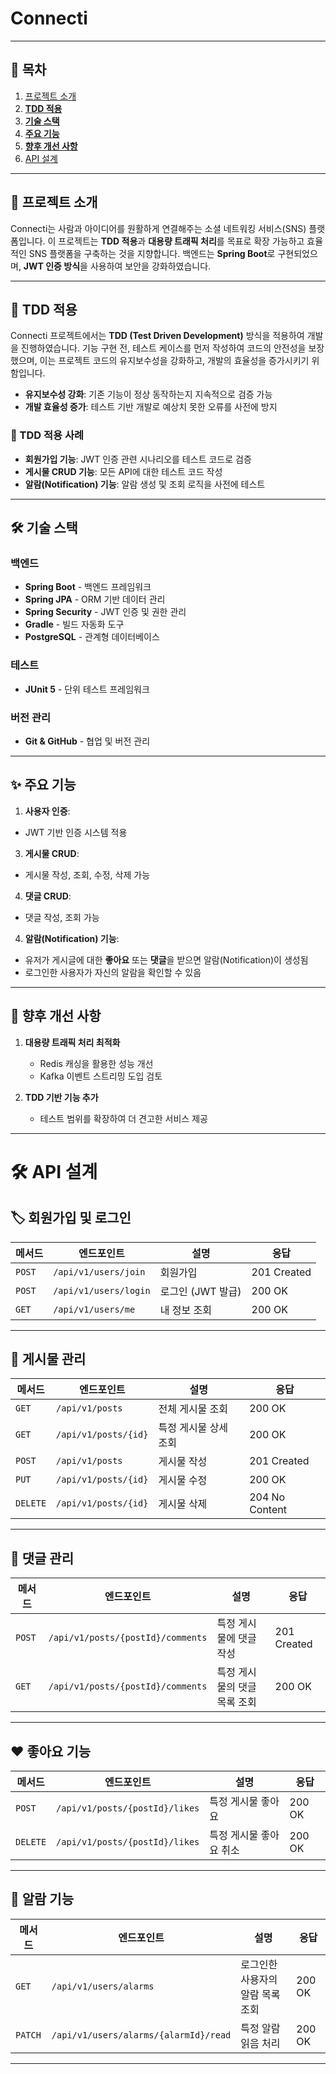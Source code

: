 # Connecti

---

## 📌 목차

1. [프로젝트 소개](#개요)
2. [**TDD 적용**](#tdd-적용)
3. [**기술 스택**](#기술-스택)
4. [**주요 기능**](#주요-기능)
6. [**향후 개선 사항**](#향후-개선-사항)
7. [API 설계](#api-설계)

---

## 📝 프로젝트 소개

Connecti는 사람과 아이디어를 원활하게 연결해주는 소셜 네트워킹 서비스(SNS) 플랫폼입니다.
이 프로젝트는 **TDD 적용**과 **대용량 트래픽 처리**를 목표로 확장 가능하고 효율적인 SNS 플랫폼을 구축하는 것을 지향합니다.
백엔드는 **Spring Boot**로 구현되었으며, **JWT 인증 방식**을 사용하여 보안을 강화하였습니다.

---

## 🧪 TDD 적용

Connecti 프로젝트에서는 **TDD (Test Driven Development)** 방식을 적용하여 개발을 진행하였습니다.
기능 구현 전, 테스트 케이스를 먼저 작성하여 코드의 안전성을 보장했으며, 이는 프로젝트 코드의 유지보수성을 강화하고, 개발의 효율성을 증가시키기 위함입니다.

- **유지보수성 강화**: 기존 기능이 정상 동작하는지 지속적으로 검증 가능
- **개발 효율성 증가**: 테스트 기반 개발로 예상치 못한 오류를 사전에 방지

### 🔹 TDD 적용 사례

- **회원가입 기능**: JWT 인증 관련 시나리오를 테스트 코드로 검증
- **게시물 CRUD 기능**: 모든 API에 대한 테스트 코드 작성
- **알람(Notification) 기능**: 알람 생성 및 조회 로직을 사전에 테스트

---

## 🛠 기술 스택

### 백엔드

- **Spring Boot** - 백엔드 프레임워크
- **Spring JPA** - ORM 기반 데이터 관리
- **Spring Security** - JWT 인증 및 권한 관리
- **Gradle** - 빌드 자동화 도구
- **PostgreSQL** - 관계형 데이터베이스

### 테스트

- **JUnit 5** - 단위 테스트 프레임워크

### 버전 관리

- **Git & GitHub** - 협업 및 버전 관리

---

## ✨ 주요 기능

1. **사용자 인증**:

- JWT 기반 인증 시스템 적용

3. **게시물 CRUD**:

- 게시물 작성, 조회, 수정, 삭제 가능

4. **댓글 CRUD**:

- 댓글 작성, 조회 가능

4. **알람(Notification) 기능**:

- 유저가 게시글에 대한 **좋아요** 또는 **댓글**을 받으면 알람(Notification)이 생성됨
- 로그인한 사용자가 자신의 알람을 확인할 수 있음

---

## 📌 향후 개선 사항

1. **대용량 트래픽 처리 최적화**
    - Redis 캐싱을 활용한 성능 개선
    - Kafka 이벤트 스트리밍 도입 검토

2. **TDD 기반 기능 추가**
    - 테스트 범위를 확장하여 더 견고한 서비스 제공

---

# 🛠 API 설계

## 🏷 회원가입 및 로그인

| 메서드    | 엔드포인트                 | 설명           | 응답          |
|--------|-----------------------|--------------|-------------|
| `POST` | `/api/v1/users/join`  | 회원가입         | 201 Created |
| `POST` | `/api/v1/users/login` | 로그인 (JWT 발급) | 200 OK      |
| `GET`  | `/api/v1/users/me`    | 내 정보 조회      | 200 OK      |

---

## 📝 게시물 관리

| 메서드      | 엔드포인트                | 설명           | 응답             |
|----------|----------------------|--------------|----------------|
| `GET`    | `/api/v1/posts`      | 전체 게시물 조회    | 200 OK         |
| `GET`    | `/api/v1/posts/{id}` | 특정 게시물 상세 조회 | 200 OK         |
| `POST`   | `/api/v1/posts`      | 게시물 작성       | 201 Created    |
| `PUT`    | `/api/v1/posts/{id}` | 게시물 수정       | 200 OK         |
| `DELETE` | `/api/v1/posts/{id}` | 게시물 삭제       | 204 No Content |

---

## 💬 댓글 관리

| 메서드    | 엔드포인트                             | 설명               | 응답          |
|--------|-----------------------------------|------------------|-------------|
| `POST` | `/api/v1/posts/{postId}/comments` | 특정 게시물에 댓글 작성    | 201 Created |
| `GET`  | `/api/v1/posts/{postId}/comments` | 특정 게시물의 댓글 목록 조회 | 200 OK      |

---

## ❤️ 좋아요 기능

| 메서드      | 엔드포인트                          | 설명            | 응답     |
|----------|--------------------------------|---------------|--------|
| `POST`   | `/api/v1/posts/{postId}/likes` | 특정 게시물 좋아요    | 200 OK |
| `DELETE` | `/api/v1/posts/{postId}/likes` | 특정 게시물 좋아요 취소 | 200 OK |

---

## 🔔 알람 기능

| 메서드     | 엔드포인트                                 | 설명                 | 응답     |
|---------|---------------------------------------|--------------------|--------|
| `GET`   | `/api/v1/users/alarms`                | 로그인한 사용자의 알람 목록 조회 | 200 OK |
| `PATCH` | `/api/v1/users/alarms/{alarmId}/read` | 특정 알람 읽음 처리        | 200 OK |

---


